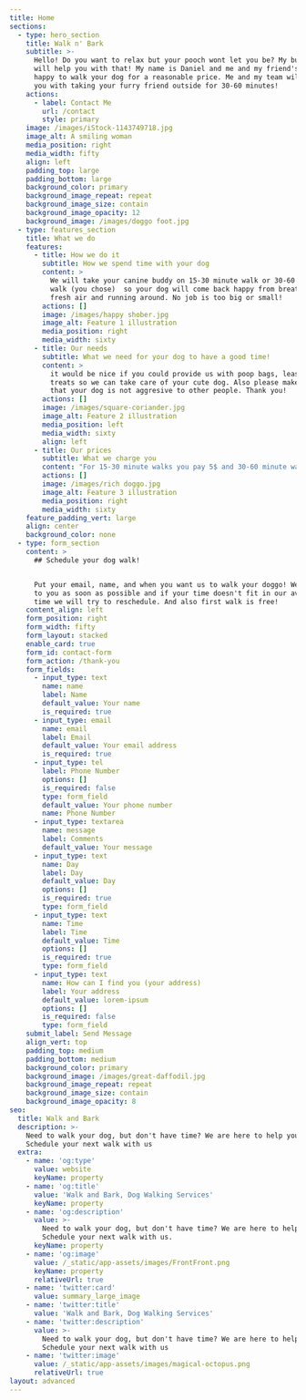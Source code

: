 ```yaml
---
title: Home
sections:
  - type: hero_section
    title: Walk n' Bark
    subtitle: >-
      Hello! Do you want to relax but your pooch wont let you be? My business
      will help you with that! My name is Daniel and me and my friend's will be
      happy to walk your dog for a reasonable price. Me and my team will help
      you with taking your furry friend outside for 30-60 minutes!
    actions:
      - label: Contact Me
        url: /contact
        style: primary
    image: /images/iStock-1143749718.jpg
    image_alt: A smiling woman
    media_position: right
    media_width: fifty
    align: left
    padding_top: large
    padding_bottom: large
    background_color: primary
    background_image_repeat: repeat
    background_image_size: contain
    background_image_opacity: 12
    background_image: /images/doggo foot.jpg
  - type: features_section
    title: What we do
    features:
      - title: How we do it
        subtitle: How we spend time with your dog
        content: >
          We will take your canine buddy on 15-30 minute walk or 30-60 minute
          walk (you chose)  so your dog will come back happy from breathing
          fresh air and running around. No job is too big or small!
        actions: []
        image: /images/happy shober.jpg
        image_alt: Feature 1 illustration
        media_position: right
        media_width: sixty
      - title: Our needs
        subtitle: What we need for your dog to have a good time!
        content: >
          it would be nice if you could provide us with poop bags, leash, and
          treats so we can take care of your cute dog. Also please make sure
          that your dog is not aggresive to other people. Thank you!
        actions: []
        image: /images/square-coriander.jpg
        image_alt: Feature 2 illustration
        media_position: left
        media_width: sixty
        align: left
      - title: Our prices
        subtitle: What we charge you
        content: "For 15-30 minute walks you pay 5$ and 30-60 minute walks cost 10$. But if this is your first time your first walk is free! Thank you for choosing Walk n' Bark.\U0001F436\n"
        actions: []
        image: /images/rich doggo.jpg
        image_alt: Feature 3 illustration
        media_position: right
        media_width: sixty
    feature_padding_vert: large
    align: center
    background_color: none
  - type: form_section
    content: >
      ## Schedule your dog walk!


      Put your email, name, and when you want us to walk your doggo! We will get
      to you as soon as possible and if your time doesn't fit in our avalible
      time we will try to reschedule. And also first walk is free!
    content_align: left
    form_position: right
    form_width: fifty
    form_layout: stacked
    enable_card: true
    form_id: contact-form
    form_action: /thank-you
    form_fields:
      - input_type: text
        name: name
        label: Name
        default_value: Your name
        is_required: true
      - input_type: email
        name: email
        label: Email
        default_value: Your email address
        is_required: true
      - input_type: tel
        label: Phone Number
        options: []
        is_required: false
        type: form_field
        default_value: Your phone number
        name: Phone Number
      - input_type: textarea
        name: message
        label: Comments
        default_value: Your message
      - input_type: text
        name: Day
        label: Day
        default_value: Day
        options: []
        is_required: true
        type: form_field
      - input_type: text
        name: Time
        label: Time
        default_value: Time
        options: []
        is_required: true
        type: form_field
      - input_type: text
        name: How can I find you (your address)
        label: Your address
        default_value: lorem-ipsum
        options: []
        is_required: false
        type: form_field
    submit_label: Send Message
    align_vert: top
    padding_top: medium
    padding_bottom: medium
    background_color: primary
    background_image: /images/great-daffodil.jpg
    background_image_repeat: repeat
    background_image_size: contain
    background_image_opacity: 8
seo:
  title: Walk and Bark
  description: >-
    Need to walk your dog, but don't have time? We are here to help you!
    Schedule your next walk with us
  extra:
    - name: 'og:type'
      value: website
      keyName: property
    - name: 'og:title'
      value: 'Walk and Bark, Dog Walking Services'
      keyName: property
    - name: 'og:description'
      value: >-
        Need to walk your dog, but don't have time? We are here to help you!
        Schedule your next walk with us.
      keyName: property
    - name: 'og:image'
      value: /_static/app-assets/images/FrontFront.png
      keyName: property
      relativeUrl: true
    - name: 'twitter:card'
      value: summary_large_image
    - name: 'twitter:title'
      value: 'Walk and Bark, Dog Walking Services'
    - name: 'twitter:description'
      value: >-
        Need to walk your dog, but don't have time? We are here to help you!
        Schedule your next walk with us
    - name: 'twitter:image'
      value: /_static/app-assets/images/magical-octopus.png
      relativeUrl: true
layout: advanced
---
```

